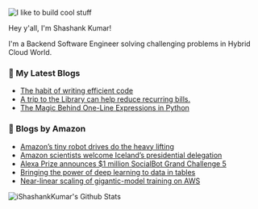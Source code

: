 ![I like to build cool stuff](https://res.cloudinary.com/dt8g3rhcy/image/upload/v1595929574/i_like_to_build_cool_shit._1_nzbwjh.png)

Hey y'all, I'm Shashank Kumar! 

I'm a Backend Software Engineer solving challenging problems in Hybrid Cloud World.

### 📕 My Latest Blogs
<!-- BLOG-POST-LIST:START -->
- [The habit of writing efficient code](https://medium.com/@ishashankkumar/the-habit-of-writing-efficient-code-153b05f04269?source=rss-d24dda280d5f------2)
- [A trip to the Library can help reduce recurring bills.](https://medium.com/swlh/a-trip-to-the-library-can-help-reduce-recurring-bills-23bca495cdf5?source=rss-d24dda280d5f------2)
- [The Magic Behind One-Line Expressions in Python](https://medium.com/swlh/the-magic-behind-one-line-expressions-in-python-816c10180c5c?source=rss-d24dda280d5f------2)
<!-- BLOG-POST-LIST:END -->

### 📕 Blogs by Amazon
<!-- AMAZON-BLOG-POST-LIST:START -->
- [Amazon’s tiny robot drives do the heavy lifting](https://www.amazon.science/latest-news/amazon-robotics-autonomous-drive-units-hercules-pegasus-xanthus-xbot)
- [Amazon scientists welcome Iceland’s presidential delegation](https://www.amazon.science/blog/amazon-scientists-welcome-icelands-presidential-delegation)
- [Alexa Prize announces $1 million SocialBot Grand Challenge 5](https://www.amazon.science/alexa-prize/socialbot-grand-challenge/2022)
- [Bringing the power of deep learning to data in tables](https://www.amazon.science/blog/bringing-the-power-of-deep-learning-to-data-in-tables)
- [Near-linear scaling of gigantic-model training on AWS](https://www.amazon.science/blog/near-linear-scaling-of-gigantic-model-training-on-aws)
<!-- AMAZON-BLOG-POST-LIST:END -->



<img align="center" alt="iShashankKumar's Github Stats" src="https://github-readme-stats.vercel.app/api?username=ishashankkumar&show_icons=true&hide_border=true" />
